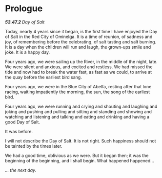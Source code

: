 Prologue
========

*__53.47.2__ Day of Salt*

Today, nearly 4 years since it began, is the first time I have enjoyed the
Day of Salt in the Red City of Ominelga. It is a time of reunion, of sadness
and joy, of remembering before the celebrating, of salt tasting and salt
burning. It is a day when the children will run and laugh, the grown-ups smile
and joke. It is a happy day.

Four years ago, we were sailing up the River, in the middle of the night, late.
We were silent and anxious, and excited and restless. We had missed the tide
and now had to break the water fast, as fast as we could, to arrive at the quay
before the earliest bird sang.

Four years ago, we were in the Blue City of Abelfa, resting after that lone
racing, waiting impatiently the morning, the sun, the song of the earliest bird.

Four years ago, we were running and crying and shouting and laughing and joking
and pushing and pulling and sitting and standing and showing and watching and
listening and talking and eating and drinking and having a good Day of Salt.

It was before.

I will not describe the Day of Salt. It is not right. Such happiness should not
be tainted by the times later.

We had a good time, oblivious as we were. But it began then; it was the beginning
of the beginning, and I shall begin. What happened happened...

*... the next day.*
